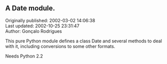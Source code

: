 ## A Date module.  
Originally published: 2002-03-02 14:06:38  
Last updated: 2002-10-25 23:31:47  
Author: Gonçalo Rodrigues  
  
This pure Python module defines a class Date and several methods
to deal with it, including conversions to some other formats.

Needs Python 2.2